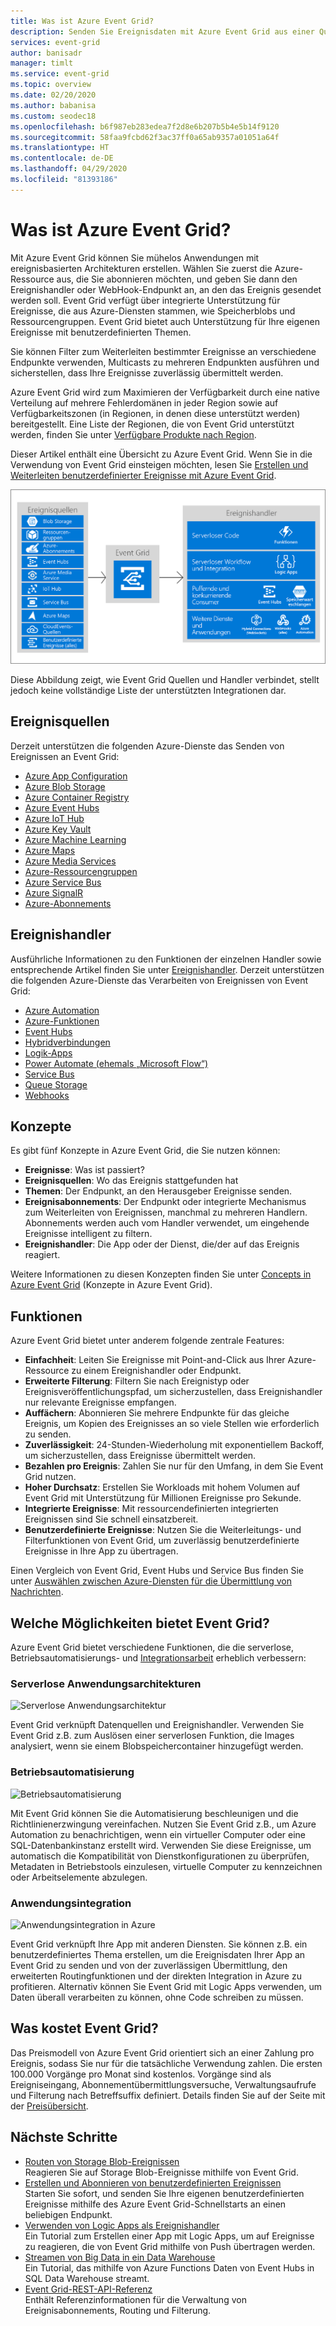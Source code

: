 ```yaml
---
title: Was ist Azure Event Grid?
description: Senden Sie Ereignisdaten mit Azure Event Grid aus einer Quelle an Handler. Erstellen Sie ereignisbasierte Anwendungen, und integrieren Sie sie in Azure-Dienste.
services: event-grid
author: banisadr
manager: timlt
ms.service: event-grid
ms.topic: overview
ms.date: 02/20/2020
ms.author: babanisa
ms.custom: seodec18
ms.openlocfilehash: b6f987eb283edea7f2d8e6b207b5b4e5b14f9120
ms.sourcegitcommit: 58faa9fcbd62f3ac37ff0a65ab9357a01051a64f
ms.translationtype: HT
ms.contentlocale: de-DE
ms.lasthandoff: 04/29/2020
ms.locfileid: "81393186"
---
```

# <a name="what-is-azure-event-grid"></a>Was ist Azure Event Grid?

Mit Azure Event Grid können Sie mühelos Anwendungen mit ereignisbasierten Architekturen erstellen. Wählen Sie zuerst die Azure-Ressource aus, die Sie abonnieren möchten, und geben Sie dann den Ereignishandler oder WebHook-Endpunkt an, an den das Ereignis gesendet werden soll. Event Grid verfügt über integrierte Unterstützung für Ereignisse, die aus Azure-Diensten stammen, wie Speicherblobs und Ressourcengruppen. Event Grid bietet auch Unterstützung für Ihre eigenen Ereignisse mit benutzerdefinierten Themen. 

Sie können Filter zum Weiterleiten bestimmter Ereignisse an verschiedene Endpunkte verwenden, Multicasts zu mehreren Endpunkten ausführen und sicherstellen, dass Ihre Ereignisse zuverlässig übermittelt werden.

Azure Event Grid wird zum Maximieren der Verfügbarkeit durch eine native Verteilung auf mehrere Fehlerdomänen in jeder Region sowie auf Verfügbarkeitszonen (in Regionen, in denen diese unterstützt werden) bereitgestellt. Eine Liste der Regionen, die von Event Grid unterstützt werden, finden Sie unter [Verfügbare Produkte nach Region](https://azure.microsoft.com/global-infrastructure/services/?products=event-grid&regions=all).

Dieser Artikel enthält eine Übersicht zu Azure Event Grid. Wenn Sie in die Verwendung von Event Grid einsteigen möchten, lesen Sie [Erstellen und Weiterleiten benutzerdefinierter Ereignisse mit Azure Event Grid](custom-event-quickstart.md). 

![Event Grid-Modell von Quellen und Handlern](./media/overview/functional-model.png)

Diese Abbildung zeigt, wie Event Grid Quellen und Handler verbindet, stellt jedoch keine vollständige Liste der unterstützten Integrationen dar.

## <a name="event-sources"></a>Ereignisquellen

Derzeit unterstützen die folgenden Azure-Dienste das Senden von Ereignissen an Event Grid:

- [Azure App Configuration](event-schema-app-configuration.md)
- [Azure Blob Storage](event-schema-blob-storage.md)
- [Azure Container Registry](event-schema-container-registry.md)
- [Azure Event Hubs](event-schema-event-hubs.md)
- [Azure IoT Hub](event-schema-iot-hub.md)
- [Azure Key Vault](event-schema-key-vault.md)
- [Azure Machine Learning](event-schema-machine-learning.md)
- [Azure Maps](event-schema-azure-maps.md)
- [Azure Media Services](event-schema-media-services.md)
- [Azure-Ressourcengruppen](event-schema-resource-groups.md)
- [Azure Service Bus](event-schema-service-bus.md)
- [Azure SignalR](event-schema-azure-signalr.md)
- [Azure-Abonnements](event-schema-subscriptions.md)

## <a name="event-handlers"></a>Ereignishandler

Ausführliche Informationen zu den Funktionen der einzelnen Handler sowie entsprechende Artikel finden Sie unter [Ereignishandler](event-handlers.md). Derzeit unterstützen die folgenden Azure-Dienste das Verarbeiten von Ereignissen von Event Grid: 

* [Azure Automation](event-handlers.md#azure-automation)
* [Azure-Funktionen](event-handlers.md#azure-functions)
* [Event Hubs](event-handlers.md#event-hubs)
* [Hybridverbindungen](event-handlers.md#hybrid-connections)
* [Logik-Apps](event-handlers.md#logic-apps)
* [Power Automate (ehemals „Microsoft Flow“)](https://preview.flow.microsoft.com/connectors/shared_azureeventgrid/azure-event-grid/)
* [Service Bus](event-handlers.md#service-bus)
* [Queue Storage](event-handlers.md#queue-storage)
* [Webhooks](event-handlers.md#webhooks)

## <a name="concepts"></a>Konzepte

Es gibt fünf Konzepte in Azure Event Grid, die Sie nutzen können:

* **Ereignisse**: Was ist passiert?
* **Ereignisquellen**: Wo das Ereignis stattgefunden hat
* **Themen**: Der Endpunkt, an den Herausgeber Ereignisse senden.
* **Ereignisabonnements**: Der Endpunkt oder integrierte Mechanismus zum Weiterleiten von Ereignissen, manchmal zu mehreren Handlern. Abonnements werden auch vom Handler verwendet, um eingehende Ereignisse intelligent zu filtern.
* **Ereignishandler**: Die App oder der Dienst, die/der auf das Ereignis reagiert.

Weitere Informationen zu diesen Konzepten finden Sie unter [Concepts in Azure Event Grid](concepts.md) (Konzepte in Azure Event Grid).

## <a name="capabilities"></a>Funktionen

Azure Event Grid bietet unter anderem folgende zentrale Features:

* **Einfachheit**: Leiten Sie Ereignisse mit Point-and-Click aus Ihrer Azure-Ressource zu einem Ereignishandler oder Endpunkt.
* **Erweiterte Filterung**: Filtern Sie nach Ereignistyp oder Ereignisveröffentlichungspfad, um sicherzustellen, dass Ereignishandler nur relevante Ereignisse empfangen.
* **Auffächern**: Abonnieren Sie mehrere Endpunkte für das gleiche Ereignis, um Kopien des Ereignisses an so viele Stellen wie erforderlich zu senden.
* **Zuverlässigkeit**: 24-Stunden-Wiederholung mit exponentiellem Backoff, um sicherzustellen, dass Ereignisse übermittelt werden.
* **Bezahlen pro Ereignis**: Zahlen Sie nur für den Umfang, in dem Sie Event Grid nutzen.
* **Hoher Durchsatz**: Erstellen Sie Workloads mit hohem Volumen auf Event Grid mit Unterstützung für Millionen Ereignisse pro Sekunde.
* **Integrierte Ereignisse**: Mit ressourcendefinierten integrierten Ereignissen sind Sie schnell einsatzbereit.
* **Benutzerdefinierte Ereignisse**: Nutzen Sie die Weiterleitungs- und Filterfunktionen von Event Grid, um zuverlässig benutzerdefinierte Ereignisse in Ihre App zu übertragen.

Einen Vergleich von Event Grid, Event Hubs und Service Bus finden Sie unter [Auswählen zwischen Azure-Diensten für die Übermittlung von Nachrichten](compare-messaging-services.md).

## <a name="what-can-i-do-with-event-grid"></a>Welche Möglichkeiten bietet Event Grid?

Azure Event Grid bietet verschiedene Funktionen, die die serverlose, Betriebsautomatisierungs- und [Integrationsarbeit](https://azure.com/integration) erheblich verbessern: 

### <a name="serverless-application-architectures"></a>Serverlose Anwendungsarchitekturen

![Serverlose Anwendungsarchitektur](./media/overview/serverless_web_app.png)

Event Grid verknüpft Datenquellen und Ereignishandler. Verwenden Sie Event Grid z.B. zum Auslösen einer serverlosen Funktion, die Images analysiert, wenn sie einem Blobspeichercontainer hinzugefügt werden. 

### <a name="ops-automation"></a>Betriebsautomatisierung

![Betriebsautomatisierung](./media/overview/Ops_automation.png)

Mit Event Grid können Sie die Automatisierung beschleunigen und die Richtlinienerzwingung vereinfachen. Nutzen Sie Event Grid z.B., um Azure Automation zu benachrichtigen, wenn ein virtueller Computer oder eine SQL-Datenbankinstanz erstellt wird. Verwenden Sie diese Ereignisse, um automatisch die Kompatibilität von Dienstkonfigurationen zu überprüfen, Metadaten in Betriebstools einzulesen, virtuelle Computer zu kennzeichnen oder Arbeitselemente abzulegen.

### <a name="application-integration"></a>Anwendungsintegration

![Anwendungsintegration in Azure](./media/overview/app_integration.png)

Event Grid verknüpft Ihre App mit anderen Diensten. Sie können z.B. ein benutzerdefiniertes Thema erstellen, um die Ereignisdaten Ihrer App an Event Grid zu senden und von der zuverlässigen Übermittlung, den erweiterten Routingfunktionen und der direkten Integration in Azure zu profitieren. Alternativ können Sie Event Grid mit Logic Apps verwenden, um Daten überall verarbeiten zu können, ohne Code schreiben zu müssen. 

## <a name="how-much-does-event-grid-cost"></a>Was kostet Event Grid?

Das Preismodell von Azure Event Grid orientiert sich an einer Zahlung pro Ereignis, sodass Sie nur für die tatsächliche Verwendung zahlen. Die ersten 100.000 Vorgänge pro Monat sind kostenlos. Vorgänge sind als Ereigniseingang, Abonnementübermittlungsversuche, Verwaltungsaufrufe und Filterung nach Betreffsuffix definiert. Details finden Sie auf der Seite mit der [Preisübersicht](https://azure.microsoft.com/pricing/details/event-grid/).

## <a name="next-steps"></a>Nächste Schritte

* [Routen von Storage Blob-Ereignissen](../storage/blobs/storage-blob-event-quickstart.md?toc=%2fazure%2fevent-grid%2ftoc.json)  
  Reagieren Sie auf Storage Blob-Ereignisse mithilfe von Event Grid.
* [Erstellen und Abonnieren von benutzerdefinierten Ereignissen](custom-event-quickstart.md)  
  Starten Sie sofort, und senden Sie Ihre eigenen benutzerdefinierten Ereignisse mithilfe des Azure Event Grid-Schnellstarts an einen beliebigen Endpunkt.
* [Verwenden von Logic Apps als Ereignishandler](monitor-virtual-machine-changes-event-grid-logic-app.md)  
  Ein Tutorial zum Erstellen einer App mit Logic Apps, um auf Ereignisse zu reagieren, die von Event Grid mithilfe von Push übertragen werden.
* [Streamen von Big Data in ein Data Warehouse](event-grid-event-hubs-integration.md)  
  Ein Tutorial, das mithilfe von Azure Functions Daten von Event Hubs in SQL Data Warehouse streamt.
* [Event Grid-REST-API-Referenz](/rest/api/eventgrid)  
  Enthält Referenzinformationen für die Verwaltung von Ereignisabonnements, Routing und Filterung.
